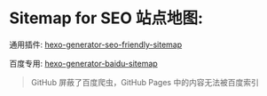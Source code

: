 # Sitemap for SEO 站点地图:

通用插件: [hexo-generator-seo-friendly-sitemap](https://github.com/ludoviclefevre/hexo-generator-seo-friendly-sitemap)

百度专用: [hexo-generator-baidu-sitemap](https://github.com/coneycode/hexo-generator-baidu-sitemap)

<blockquote class="issue">
    GitHub 屏蔽了百度爬虫，GitHub Pages 中的内容无法被百度索引
</blockquote>